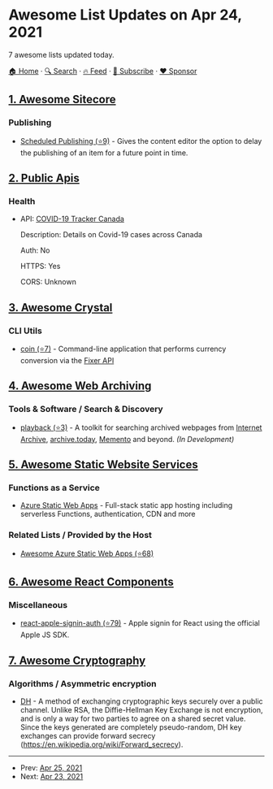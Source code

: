 # Awesome List Updates on Apr 24, 2021

7 awesome lists updated today.

[🏠 Home](/README.md) · [🔍 Search](https://www.trackawesomelist.com/search/) · [🔥 Feed](https://www.trackawesomelist.com/rss.xml) · [📮 Subscribe](https://trackawesomelist.us17.list-manage.com/subscribe?u=d2f0117aa829c83a63ec63c2f&id=36a103854c) · [❤️  Sponsor](https://github.com/sponsors/theowenyoung)



## [1. Awesome Sitecore](/content/MartinMiles/awesome-sitecore/README.md)

### Publishing

*   [Scheduled Publishing (⭐9)](https://github.com/HedgehogDevelopment/SCScheduledPublishing) - Gives the content editor the option to delay the publishing of an item for a future point in time.

## [2. Public Apis](/content/public-apis/public-apis/README.md)

### Health

- API: [COVID-19 Tracker Canada](https://api.covid19tracker.ca/docs/1.0/overview)

  Description: Details on Covid-19 cases across Canada

  Auth: No

  HTTPS: Yes

  CORS: Unknown



## [3. Awesome Crystal](/content/veelenga/awesome-crystal/README.md)

### CLI Utils

*   [coin (⭐7)](https://github.com/caian-org/coin) - Command-line application that performs currency conversion via the [Fixer API](https://fixer.io)

## [4. Awesome Web Archiving](/content/iipc/awesome-web-archiving/README.md)

### Tools & Software / Search & Discovery

*   [playback (⭐3)](https://github.com/wabarc/playback) - A toolkit for searching archived webpages from [Internet Archive](https://web.archive.org), [archive.today](https://archive.today), [Memento](http://timetravel.mementoweb.org) and beyond. *(In Development)*

## [5. Awesome Static Website Services](/content/agarrharr/awesome-static-website-services/README.md)

### Functions as a Service

*   [Azure Static Web Apps](https://azure.microsoft.com/en-us/services/app-service/static/#features) - Full-stack static app hosting including serverless Functions, authentication, CDN and more

### Related Lists / Provided by the Host

*   [Awesome Azure Static Web Apps (⭐68)](https://github.com/staticwebdev/awesome-azure-static-web-apps)

## [6. Awesome React Components](/content/brillout/awesome-react-components/README.md)

### Miscellaneous

*   [react-apple-signin-auth (⭐79)](https://github.com/A-Tokyo/react-apple-signin-auth) - Apple signin for React using the official Apple JS SDK.

## [7. Awesome Cryptography](/content/sobolevn/awesome-cryptography/README.md)

### Algorithms / Asymmetric encryption

*   [DH](https://en.wikipedia.org/wiki/Diffie%E2%80%93Hellman_key_exchange) - A method of exchanging cryptographic keys securely over a public channel. Unlike RSA, the Diffie-Hellman Key Exchange is not encryption, and is only a way for two parties to agree on a shared secret value. Since the keys generated are completely pseudo-random, DH key exchanges can provide forward secrecy (<https://en.wikipedia.org/wiki/Forward_secrecy>).

---

- Prev: [Apr 25, 2021](/content/2021/04/25/README.md)
- Next: [Apr 23, 2021](/content/2021/04/23/README.md)